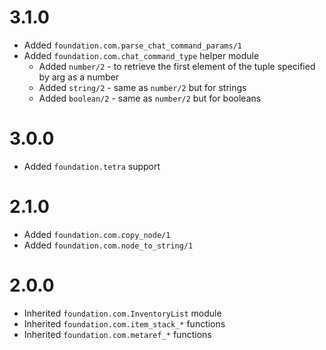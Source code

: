 # 3.1.0

* Added `foundation.com.parse_chat_command_params/1`
* Added `foundation.com.chat_command_type` helper module
  * Added `number/2` - to retrieve the first element of the tuple specified by arg as a number
  * Added `string/2` - same as `number/2` but for strings
  * Added `boolean/2` - same as `number/2` but for booleans

# 3.0.0

* Added `foundation.tetra` support

# 2.1.0

* Added `foundation.com.copy_node/1`
* Added `foundation.com.node_to_string/1`

# 2.0.0

* Inherited `foundation.com.InventoryList` module
* Inherited `foundation.com.item_stack_*` functions
* Inherited `foundation.com.metaref_*` functions
